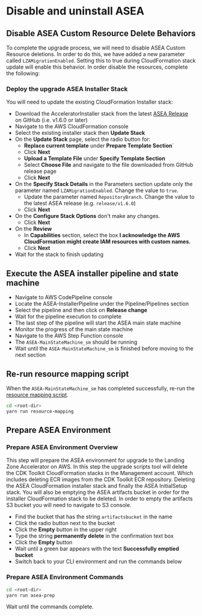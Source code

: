 # Disable and uninstall ASEA

## Disable ASEA Custom Resource Delete Behaviors

To complete the upgrade process, we will need to disable ASEA Custom Resource deletions. In order to do this, we have added a new parameter called `LZAMigrationEnabled`. Setting this to true during CloudFormation stack update will enable this behavior. In order disable the resources, complete the following:

### Deploy the upgrade ASEA Installer Stack

You will need to update the existing CloudFormation Installer stack:

- Download the AcceleratorInstaller stack from the latest [ASEA Release](https://github.com/aws-samples/aws-secure-environment-accelerator/releases) on GitHub (i.e. v1.6.0 or later)
- Navigate to the AWS CloudFormation console
- Select the existing installer stack then **Update Stack**
- On the **Update Stack** page, select the radio button for:
    - **Replace current template** under **Prepare Template Section**`
    - Click **Next**
    - **Upload a Template File** under **Specify Template Section**
    - Select **Choose File** and navigate to the file downloaded from GitHub release page
    - Click **Next**
- On the **Specify Stack Details** in the Parameters section update only the parameter named `LZAMigrationEnabled`. Change the value to `true`.
    - Update the parameter named `RepositoryBranch`. Change the value to the latest ASEA release (e.g. `release/v1.6.0`)
    - Click **Next**
- On the **Configure Stack Options** don't make any changes.
    - Click **Next**
- On the **Review**
    - In **Capabilities** section, select the box **I acknowledge the AWS CloudFormation might create IAM resources with custom names.**
    - Click **Next**
- Wait for the stack to finish updating

## Execute the ASEA installer pipeline and state machine

- Navigate to AWS CodePipeline console
- Locate the ASEA-InstallerPipeline under the Pipeline/Pipelines section
- Select the pipeline and then click on **Release change**
- Wait for the pipeline execution to complete
- The last step of the pipeline will start the ASEA main state machine
- Monitor the progress of the main state machine
- Navigate to the AWS Step Function console
- The `ASEA-MainStateMachine_sm` should be running
- Wait until the `ASEA-MainStateMachine_sm` is finished before moving to the next section

## Re-run resource mapping script

When the `ASEA-MainStateMachine_sm` has completed successfully, re-run the [resource mapping script](../preparation//resource-mapping-drift-detection.md).

```bash
cd <root-dir>
yarn run resource-mapping
```

## Prepare ASEA Environment

### Prepare ASEA Environment Overview

This step will prepare the ASEA environment for upgrade to the Landing Zone Accelerator on AWS. In this step the upgrade scripts tool will delete the CDK Toolkit CloudFormation stacks in the Management account. Which includes deleting ECR images from the CDK Toolkit ECR repository. Deleting the ASEA CloudFormation installer stack and finally the ASEA InitialSetup stack. You will also be emptying the ASEA artifacts bucket in order for the installer CloudFormation stack to be deleted.
In order to empty the artifacts S3 bucket you will need to navigate to S3 console.

- Find the bucket that has the string `artifactsbucket` in the name
- Click the radio button next to the bucket
- Click the **Empty** button in the upper right
- Type the string **permanently delete** in the confirmation text box
- Click the **Empty** button
- Wait until a green bar appears with the text **Successfully emptied bucket**
- Switch back to your CLI environment and run the commands below

### Prepare ASEA Environment Commands

```bash
cd <root-dir>
yarn run asea-prep
```

Wait until the commands complete.